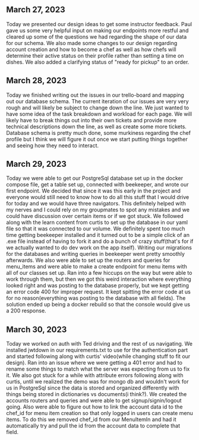 ## March 27, 2023
Today we presented our design ideas to get some instructor feedback. Paul gave us some very helpful input on making our endpoints more restful and cleared up some of the questions we had regarding the shape of our data for our schema. We also made some changes to our design regarding account creation and how to become a chef as well as how chefs will determine their active status on their profile rather than setting a time on dishes. We also added a clarifying status of "ready for pickup" to an order.

## March 28, 2023
Today we finished writing out the issues in our trello-board and mapping out our database schema. The current iteration of our issues are very very rough and will likely be subject to change down the line. We just wanted to have some idea of the task breakdown and workload for each page. We will likely have to break things out into their own tickets and provide more technical descriptions down the line, as well as create some more tickets. Database schema is pretty much done, some murkiness regarding the chef profile but I think we will figure it out once we start putting things together and seeing how they need to interact.

## March 29, 2023
Today we were able to get our PostgreSql database set up in the docker compose file, get a table set up, connected with beekeeper, and wrote our first endpoint. We decided that since it was this early in the project and everyone would still need to know how to do all this stuff that I would drive for today and we would have three navigators. This definitely helped with my nerves and I could rely on my groupmates to spot any mistakes and we could have discussion over certain items or if we got stuck. We followed along with the learn content from curtis to set up the database in our yaml file so that it was connected to our volume. We definitely spent too much time getting beekeeper installed and it turned out to be a simple click of an .exe file instead of having to fork it and do a bunch of crazy stuff(that's for if we actually wanted to do dev work on the app itself). Writing our migrations for the databases and writing queries in beekeeper went pretty smoothly afterwards. We also were able to set up the routers and queries for menu_items and were able to make a create endpoint for menu items with all of our classes set up. Ran into a few hiccups on the way but were able to work through them, but then we got this weird interaction where everything looked right and was posting to the database properly, but we kept getting an error code 400 for improper request. It kept spitting the error code at us for no reason(everything was posting to the database with all fields). The solution ended up being a docker rebuild so that the console would give us a 200 response.

## March 30, 2023
Today we worked on auth with Ted driving and the rest of us navigating. We installed jwtdown in our requirements.txt to use for the authentication part and started following along with curtis' video(while changing stuff to fit our design). Ran into an issue where we were getting a 401 error and had to rename some things to match what the server was expecting from us to fix it. We also got stuck for a while with attribute errors following along with curtis, until we realized the demo was for mongo db and wouldn't work for us in PostgreSql since the data is stored and organized differently with things being stored in dictionaries vs documents(i think?). We created the accounts routers and queries and were able to get signup/signin/logout going. Also were able to figure out how to link the account data id to the chef_id for menu item creation so that only logged in users can create menu items. To do this we removed chef_id from our MenuItemIn and had it automatically try and pull the id from the account data to complete that field.
